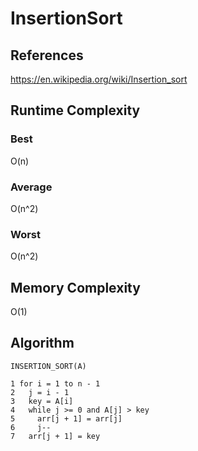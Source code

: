 # InsertionSort

## References
https://en.wikipedia.org/wiki/Insertion_sort

## Runtime Complexity
### Best
O(n)
### Average
O(n^2)
### Worst
O(n^2)

## Memory Complexity
O(1)

## Algorithm
```
INSERTION_SORT(A)

1 for i = 1 to n - 1
2   j = i - 1
3   key = A[i]
4   while j >= 0 and A[j] > key
5     arr[j + 1] = arr[j]
6     j--
7   arr[j + 1] = key
```
